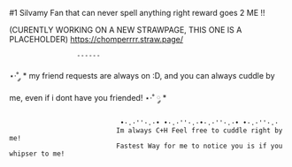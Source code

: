 #1 Silvamy Fan that can never spell anything right reward goes 2 ME !!

(CURENTLY WORKING ON A NEW STRAWPAGE, THIS ONE IS A PLACEHOLDER) https://chomperrrr.straw.page/


                     ------

                     
⋆·˚ ༘ * my friend requests are always on :D, and you can always cuddle by me, even if i dont have you friended! ⋆·˚ ༘ *




                  


    


                                •·.·''·.·• •·.·''·.·•·.·''·.·• •·.·''·.·
                               Im always C+H Feel free to cuddle right by me!
                               Fastest Way for me to notice you is if you whipser to me! 
